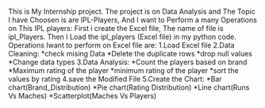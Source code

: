 This is My Internship project. The project is on Data Analysis and The Topic I have Choosen  is are  IPL-Players, And I want to Perform a many  Operations on This IPL players:
First i create the Excel file, The name of file is ipl_Players.
Then I Load the ipl_players (Excel file) in my python code.
Operations Iwant to perform on Excel file are:
1.Load  Excel file
2.Data Cleaning:
  *check mising Data
  *Delete the duplicate rows
  *drop null values
  *Change data types
3.Data Analysis:
  *Count the players based on brand
  *Maximum rating of the player
  *minimum rating of the player
  *sort the values by rating
4.save the Modified File
5.Create the Chart:
  *Bar chart(Brand_Distribution)
  *Pie chart(Rating Distribution)
  *Line chart(Runs Vs Maches)
  *Scatterplot(Maches Vs Players)
